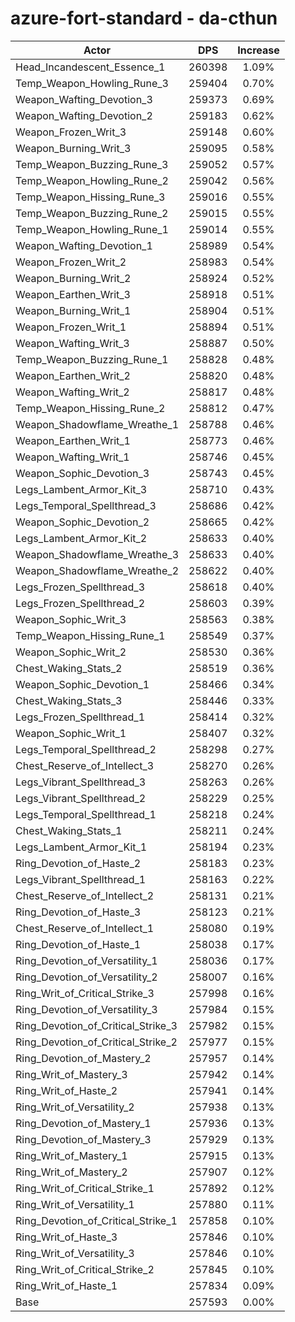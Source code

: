 # azure-fort-standard - da-cthun
| Actor | DPS | Increase |
|---|:---:|:---:|
|Head_Incandescent_Essence_1|260398|1.09%|
|Temp_Weapon_Howling_Rune_3|259404|0.70%|
|Weapon_Wafting_Devotion_3|259373|0.69%|
|Weapon_Wafting_Devotion_2|259183|0.62%|
|Weapon_Frozen_Writ_3|259148|0.60%|
|Weapon_Burning_Writ_3|259095|0.58%|
|Temp_Weapon_Buzzing_Rune_3|259052|0.57%|
|Temp_Weapon_Howling_Rune_2|259042|0.56%|
|Temp_Weapon_Hissing_Rune_3|259016|0.55%|
|Temp_Weapon_Buzzing_Rune_2|259015|0.55%|
|Temp_Weapon_Howling_Rune_1|259014|0.55%|
|Weapon_Wafting_Devotion_1|258989|0.54%|
|Weapon_Frozen_Writ_2|258983|0.54%|
|Weapon_Burning_Writ_2|258924|0.52%|
|Weapon_Earthen_Writ_3|258918|0.51%|
|Weapon_Burning_Writ_1|258904|0.51%|
|Weapon_Frozen_Writ_1|258894|0.51%|
|Weapon_Wafting_Writ_3|258887|0.50%|
|Temp_Weapon_Buzzing_Rune_1|258828|0.48%|
|Weapon_Earthen_Writ_2|258820|0.48%|
|Weapon_Wafting_Writ_2|258817|0.48%|
|Temp_Weapon_Hissing_Rune_2|258812|0.47%|
|Weapon_Shadowflame_Wreathe_1|258788|0.46%|
|Weapon_Earthen_Writ_1|258773|0.46%|
|Weapon_Wafting_Writ_1|258746|0.45%|
|Weapon_Sophic_Devotion_3|258743|0.45%|
|Legs_Lambent_Armor_Kit_3|258710|0.43%|
|Legs_Temporal_Spellthread_3|258686|0.42%|
|Weapon_Sophic_Devotion_2|258665|0.42%|
|Legs_Lambent_Armor_Kit_2|258633|0.40%|
|Weapon_Shadowflame_Wreathe_3|258633|0.40%|
|Weapon_Shadowflame_Wreathe_2|258622|0.40%|
|Legs_Frozen_Spellthread_3|258618|0.40%|
|Legs_Frozen_Spellthread_2|258603|0.39%|
|Weapon_Sophic_Writ_3|258563|0.38%|
|Temp_Weapon_Hissing_Rune_1|258549|0.37%|
|Weapon_Sophic_Writ_2|258530|0.36%|
|Chest_Waking_Stats_2|258519|0.36%|
|Weapon_Sophic_Devotion_1|258466|0.34%|
|Chest_Waking_Stats_3|258446|0.33%|
|Legs_Frozen_Spellthread_1|258414|0.32%|
|Weapon_Sophic_Writ_1|258407|0.32%|
|Legs_Temporal_Spellthread_2|258298|0.27%|
|Chest_Reserve_of_Intellect_3|258270|0.26%|
|Legs_Vibrant_Spellthread_3|258263|0.26%|
|Legs_Vibrant_Spellthread_2|258229|0.25%|
|Legs_Temporal_Spellthread_1|258218|0.24%|
|Chest_Waking_Stats_1|258211|0.24%|
|Legs_Lambent_Armor_Kit_1|258194|0.23%|
|Ring_Devotion_of_Haste_2|258183|0.23%|
|Legs_Vibrant_Spellthread_1|258163|0.22%|
|Chest_Reserve_of_Intellect_2|258131|0.21%|
|Ring_Devotion_of_Haste_3|258123|0.21%|
|Chest_Reserve_of_Intellect_1|258080|0.19%|
|Ring_Devotion_of_Haste_1|258038|0.17%|
|Ring_Devotion_of_Versatility_1|258036|0.17%|
|Ring_Devotion_of_Versatility_2|258007|0.16%|
|Ring_Writ_of_Critical_Strike_3|257998|0.16%|
|Ring_Devotion_of_Versatility_3|257984|0.15%|
|Ring_Devotion_of_Critical_Strike_3|257982|0.15%|
|Ring_Devotion_of_Critical_Strike_2|257977|0.15%|
|Ring_Devotion_of_Mastery_2|257957|0.14%|
|Ring_Writ_of_Mastery_3|257942|0.14%|
|Ring_Writ_of_Haste_2|257941|0.14%|
|Ring_Writ_of_Versatility_2|257938|0.13%|
|Ring_Devotion_of_Mastery_1|257936|0.13%|
|Ring_Devotion_of_Mastery_3|257929|0.13%|
|Ring_Writ_of_Mastery_1|257915|0.13%|
|Ring_Writ_of_Mastery_2|257907|0.12%|
|Ring_Writ_of_Critical_Strike_1|257892|0.12%|
|Ring_Writ_of_Versatility_1|257880|0.11%|
|Ring_Devotion_of_Critical_Strike_1|257858|0.10%|
|Ring_Writ_of_Haste_3|257846|0.10%|
|Ring_Writ_of_Versatility_3|257846|0.10%|
|Ring_Writ_of_Critical_Strike_2|257845|0.10%|
|Ring_Writ_of_Haste_1|257834|0.09%|
|Base|257593|0.00%|
